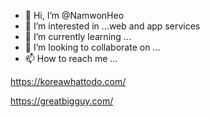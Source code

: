 - 👋 Hi, I’m @NamwonHeo
- 👀 I’m interested in ...web and app services
- 🌱 I’m currently learning ...
- 💞️ I’m looking to collaborate on ...
- 📫 How to reach me ...

https://koreawhattodo.com/

https://greatbigguy.com/
<!---
NamwonHeo/NamwonHeo is a ✨ special ✨ repository because its `README.md` (this file) appears on your GitHub profile.
You can click the Preview link to take a look at your changes.
--->

